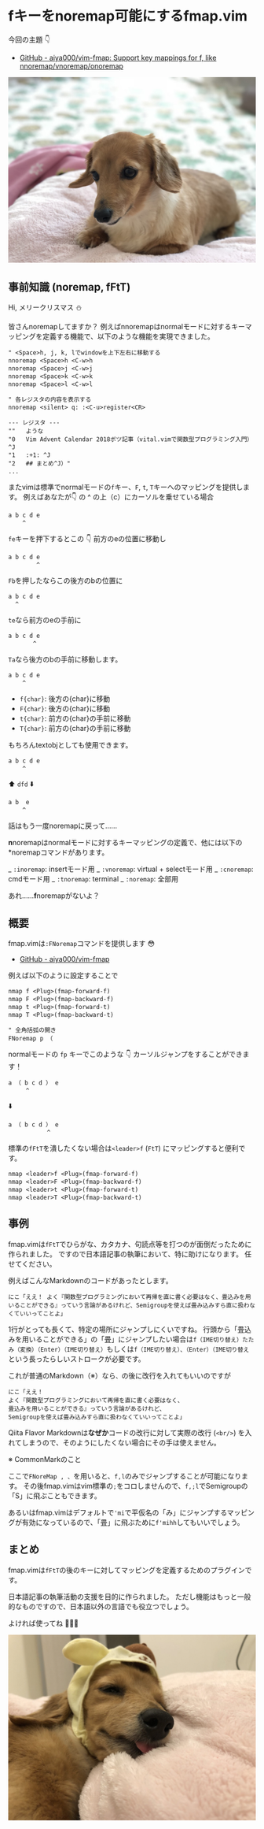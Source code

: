 # fキーをnoremap可能にするfmap.vim

今回の主題 :point_down:

- [GitHub - aiya000/vim-fmap: Support key mappings for f, like nnoremap/vnoremap/onoremap](https://github.com/aiya000/vim-fmap)

![lala](lala.jpg)

## 事前知識 (noremap, fFtT)

Hi, メリークリスマス :snowman:

皆さんnoremapしてますか？
例えばnnoremapはnormalモードに対するキーマッピングを定義する機能で、以下のような機能を実現できました。

```vim
" <Space>h, j, k, lでwindowを上下左右に移動する
nnoremap <Space>h <C-w>h
nnoremap <Space>j <C-w>j
nnoremap <Space>k <C-w>k
nnoremap <Space>l <C-w>l
```

```vim
" 各レジスタの内容を表示する
nnoremap <silent> q: :<C-u>register<CR>
```

```
--- レジスタ ---
""   ような
"0   Vim Advent Calendar 2018ボツ記事（vital.vimで関数型プログラミング入門）^J
"1   :+1: ^J
"2   ## まとめ^J）"
...
```

またvimは標準でnormalモードの`f`キー、`F`, `t`, `T`キーへのマッピングを提供します。
例えばあなたが:point_down: の ^ の上（c）にカーソルを乗せている場合

```
a b c d e
    ^
```

`fe`キーを押下するとこの :point_down: 前方のeの位置に移動し

```
a b c d e
        ^
```

`Fb`を押したならこの後方のbの位置に

```
a b c d e
  ^
```

`te`なら前方のeの手前に

```
a b c d e
       ^
```

`Ta`なら後方のbの手前に移動します。

```
a b c d e
    ^
```

- `f{char}`: 後方の{char}に移動
- `F{char}`: 後方の{char}に移動
- `t{char}`: 前方の{char}の手前に移動
- `T{char}`: 前方の{char}の手前に移動

もちろんtextobjとしても使用できます。

```
a b c d e
    ^
```

:arrow_up:
`dfd`
:arrow_down:

```
a b  e
    ^
```

話はもう一度noremapに戻って……

**n**noremapはnormalモードに対するキーマッピングの定義で、他には以下の\*noremapコマンドがあります。

_ `:inoremap`: insertモード用
_ `:vnoremap`: virtual + selectモード用
_ `:cnoremap`: cmdモード用
_ `:tnoremap`: terminal
_ `:noremap`: 全部用

あれ……**f**noremapがないよ？

## 概要

fmap.vimは`:FNoremap`コマンドを提供します :flushed:

- [GitHub - aiya000/vim-fmap](https://github.com/aiya000/vim-fmap)

例えば以下のように設定することで

```vim
nmap f <Plug>(fmap-forward-f)
nmap F <Plug>(fmap-backward-f)
nmap t <Plug>(fmap-forward-t)
nmap T <Plug>(fmap-backward-t)
```

```vim
" 全角括弧の開き
FNoremap p （
```

normalモードの `fp` キーでこのような :point_down: カーソルジャンプをすることができます！

```
a （ b c d ） e
     ^
```

:arrow_down:

```
a （ b c d ） e
           ^
```

標準の`fFtT`を潰したくない場合は`<leader>f` (`FtT`) にマッピングすると便利です。

```vim
nmap <leader>f <Plug>(fmap-forward-f)
nmap <leader>F <Plug>(fmap-backward-f)
nmap <leader>t <Plug>(fmap-forward-t)
nmap <leader>T <Plug>(fmap-backward-t)
```

## 事例

fmap.vimは`fFtT`でひらがな、カタカナ、句読点等を打つのが面倒だったために作られました。
ですので日本語記事の執筆において、特に助けになります。
任せてください。

例えばこんなMarkdownのコードがあったとします。

```
にこ「ええ！ よく『関数型プログラミングにおいて再帰を直に書く必要はなく、畳込みを用いることができる』っていう言論があるけれど、Semigroupを使えば畳み込みすら直に扱わなくていいってことよ」
```

1行がとっても長くて、特定の場所にジャンプしにくいですね。
行頭から「畳込みを用いることができる」の「畳」にジャンプしたい場合は`f（IME切り替え）たたみ（変換）（Enter）（IME切り替え）`もしくは`f（IME切り替え）、（Enter）（IME切り替え`という長ったらしいストロークが必要です。

これが普通のMarkdown（※）なら`、`の後に改行を入れてもいいのですが

```
にこ「ええ！
よく『関数型プログラミングにおいて再帰を直に書く必要はなく、
畳込みを用いることができる』っていう言論があるけれど、
Semigroupを使えば畳み込みすら直に扱わなくていいってことよ」
```

Qiita Flavor Markdownは**なぜか**コードの改行に対して実際の改行 (`<br/>`) を入れてしまうので、そのようにしたくない場合にその手は使えません。

※ CommonMarkのこと

ここで`FNoreMap , 、`を用いると、`f,l`のみでジャンプすることが可能になります。
その後fmap.vimはvim標準の`;`をコロしませんので、`f,;l`でSemigroupの「S」に飛ぶこともできます。

あるいはfmap.vimはデフォルトで`'mi`で平仮名の「み」にジャンプするマッピングが有効になっているので、「畳」に飛ぶために`f'mihh`してもいいでしょう。

## まとめ

fmap.vimは`fFtT`の後のキーに対してマッピングを定義するためのプラグインです。

日本語記事の執筆活動の支援を目的に作られました。
ただし機能はもっと一般的なものですので、日本語以外の言語でも役立つでしょう。

よければ使ってね :metal::flushed::metal:

![lala](sleepy-lala.jpg)
